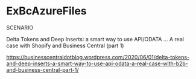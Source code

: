 # ExBcAzureFiles

SCENARIO

Delta Tokens and Deep Inserts: a smart way to use API/ODATA ... A real case with Shopify and Business Central (part 1)

https://businesscentraldotblog.wordpress.com/2020/06/01/delta-tokens-and-deep-inserts-a-smart-way-to-use-api-odata-a-real-case-with-b2b-and-business-central-part-1/